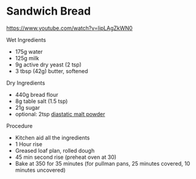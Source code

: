 # Sandwich Bread

https://www.youtube.com/watch?v=lipLAgZkWN0

Wet Ingredients

* 175g water
* 125g milk
* 9g active dry yeast (2 tsp)
* 3 tbsp (42g) butter, softened

Dry Ingredients

* 440g bread flour
* 8g table salt (1.5 tsp)
* 21g sugar
* optional: 2tsp [diastatic malt powder](https://smile.amazon.com/gp/product/B073RQJJKY)


Procedure

* Kitchen aid all the ingredients
* 1 Hour rise
* Greased loaf plan, rolled dough
* 45 min second rise (preheat oven at 30)
* Bake at 350 for 35 minutes (for pullman pans, 25 minutes covered, 10 minutes uncovered)
